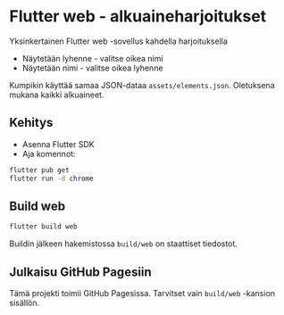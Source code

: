 # Flutter web - alkuaineharjoitukset

Yksinkertainen Flutter web -sovellus kahdella harjoituksella
- Näytetään lyhenne - valitse oikea nimi
- Näytetään nimi - valitse oikea lyhenne

Kumpikin käyttää samaa JSON-dataa `assets/elements.json`. Oletuksena mukana kaikki alkuaineet.

## Kehitys

- Asenna Flutter SDK
- Aja komennot:

```bash
flutter pub get
flutter run -d chrome
```

## Build web

```bash
flutter build web
```

Buildin jälkeen hakemistossa `build/web` on staattiset tiedostot.

## Julkaisu GitHub Pagesiin

Tämä projekti toimii GitHub Pagesissa. Tarvitset vain `build/web` -kansion sisällön. 
